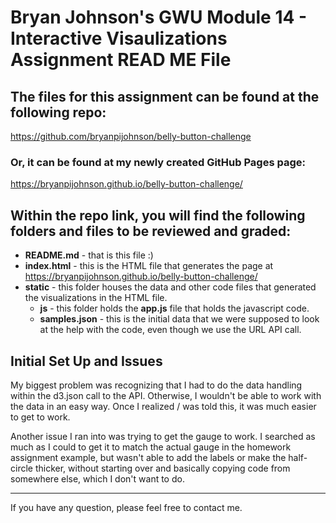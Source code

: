 # Bryan Johnson's GWU Module 14 - Interactive Visaulizations Assignment READ ME File

## The files for this assignment can be found at the following repo:
https://github.com/bryanpijohnson/belly-button-challenge

### Or, it can be found at my newly created GitHub Pages page:
https://bryanpijohnson.github.io/belly-button-challenge/

## Within the repo link, you will find the following folders and files to be reviewed and graded:

- **README.md** - that is this file :)
- **index.html** - this is the HTML file that generates the page at https://bryanpijohnson.github.io/belly-button-challenge/
- **static** - this folder houses the data and other code files that generated the visualizations in the HTML file.
    - **js** - this folder holds the **app.js** file that holds the javascript code.
    - **samples.json** - this is the initial data that we were supposed to look at the help with the code, even though we use the URL API call.

## Initial Set Up and Issues

My biggest problem was recognizing that I had to do the data handling within the d3.json call to the API. Otherwise, I wouldn't be able to work with the data in an easy way. Once I realized / was told this, it was much easier to get to work.

Another issue I ran into was trying to get the gauge to work. I searched as much as I could to get it to match the actual gauge in the homework assignment example, but wasn't able to add the labels or make the half-circle thicker, without starting over and basically copying code from somewhere else, which I don't want to do.

---

If you have any question, please feel free to contact me.